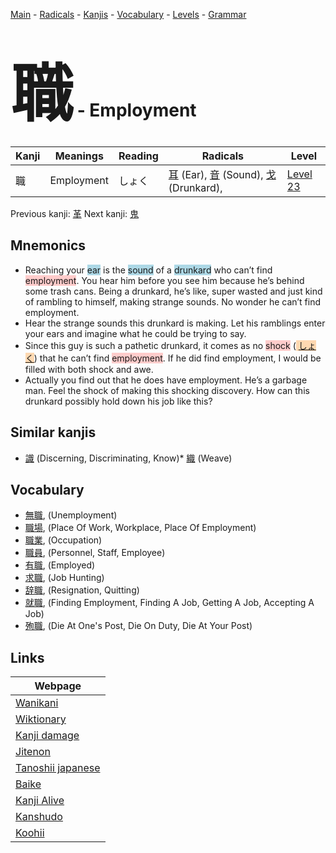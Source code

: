 <style> bigfont {font-size: 100px}</style>
[Main](../README.md) -
[Radicals](../radicals.md) -
[Kanjis](../kanjis.md) -
[Vocabulary](../vocabulary.md) -
[Levels](../levels.md) -
[Grammar](../grammar.md)
# <bigfont> 職</bigfont> - Employment 

| Kanji | Meanings | Reading | Radicals | Level |
| --- | --- | --- | --- | --- |
| 職 | Employment | しょく | [耳](../radicals/耳.md) (Ear), [音](../radicals/音.md) (Sound), [戈](../radicals/戈.md) (Drunkard),  | [Level 23](../levels/wk_level23.md) |

Previous kanji: [革](革.md) Next kanji: [鬼](鬼.md) 

## Mnemonics
 * Reaching your <span style="background-color:#ADD8E6"> ear</span> is the <span style="background-color:#ADD8E6"> sound</span> of a <span style="background-color:#ADD8E6"> drunkard</span> who can’t find <span style="background-color:#ffcccb"> employment</span>. You hear him before you see him because he’s behind some trash cans. Being a drunkard, he’s like, super wasted and just kind of rambling to himself, making strange sounds. No wonder he can’t find employment.
* Hear the strange sounds this drunkard is making. Let his ramblings enter your ears and imagine what he could be trying to say.
* Since this guy is such a pathetic drunkard, it comes as no <span style="background-color:#ffcccb"> shock</span> (<span style="background-color:#fed8b1"> [しょく](https://jisho.org/search/しょく)</span>) that he can’t find <span style="background-color:#ffcccb"> employment</span>. If he did find employment, I would be filled with both shock and awe.
* Actually you find out that he does have employment. He’s a garbage man. Feel the shock of making this shocking discovery. How can this drunkard possibly hold down his job like this?


## Similar kanjis
 * [識](識.md) (Discerning, Discriminating, Know)* [織](織.md) (Weave)


## Vocabulary
 * [無職](../vocabulary/職.md), (Unemployment)
* [職場](../vocabulary/職.md), (Place Of Work, Workplace, Place Of Employment)
* [職業](../vocabulary/職.md), (Occupation)
* [職員](../vocabulary/職.md), (Personnel, Staff, Employee)
* [有職](../vocabulary/職.md), (Employed)
* [求職](../vocabulary/職.md), (Job Hunting)
* [辞職](../vocabulary/職.md), (Resignation, Quitting)
* [就職](../vocabulary/職.md), (Finding Employment, Finding A Job, Getting A Job, Accepting A Job)
* [殉職](../vocabulary/職.md), (Die At One's Post, Die On Duty, Die At Your Post)



## Links 

| Webpage |
| --- |
| [Wanikani          ](https://www.wanikani.com/kanji/職) |
| [Wiktionary        ](https://en.wiktionary.org/wiki/職) |
| [Kanji damage      ](http://www.kanjidamage.com/kanji/search?utf8=✓&q=職) |
| [Jitenon           ](https://jitenon.com/kanji/職) |
| [Tanoshii japanese ](https://www.tanoshiijapanese.com/dictionary/kanji.cfm?k=職) |
| [Baike             ](https://baike.baidu.com/item/職) |
| [Kanji Alive       ](https://app.kanjialive.com/職) |
| [Kanshudo          ](https://www.kanshudo.com/searchmn?q=職) |
| [Koohii            ](https://kanji.koohii.com/study/kanji/職) |

